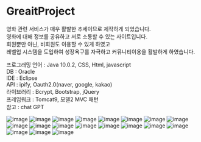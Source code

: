 # GreaitProject
 
 영화 관련 서비스가 매우 활발한 추세이므로 제작하게 되었습니다.<br> 
 영화에 대해 정보를 공유하고 서로 소통할 수 있는 사이트입니다.<br>
 회원뿐만 아닌, 비회원도 이용할 수 있게 하였고<br>
 레벨업 시스템을 도입하여 성장욕구를 자극하고 커뮤니티이용을 활발하게 하였습니다.
 
 프로그래밍 언어 : Java 10.0.2, CSS, Html, javascript<br>
 DB : Oracle<br>
 IDE : Eclipse<br>
 API : ipify, Oauth2.0(naver, google, kakao)<br>
 라이브러리 : Bcrypt, Bootstrap, jQuery<br>
 프레임워크 : Tomcat9, 모델2 MVC 패턴<br>
 참고 : chat GPT
 
 
![image](https://user-images.githubusercontent.com/125847340/232998532-cada5b3c-25f1-42f8-bf76-a519442b0898.png)
![image](https://user-images.githubusercontent.com/125847340/232999220-9b326349-2ded-4cda-a00b-f81529a23764.png)
![image](https://user-images.githubusercontent.com/125847340/232999279-59a33799-9706-4fe1-9fa6-400f39ae6ef0.png)
![image](https://user-images.githubusercontent.com/125847340/232999354-8ee11bd1-a516-4086-9b0f-3a4ee671c649.png)
![image](https://user-images.githubusercontent.com/125847340/232999454-b8db66ca-94a2-470e-b216-515c2ff8572a.png)
![image](https://user-images.githubusercontent.com/125847340/232999524-ac7697b8-31c4-43d1-af1c-ba691927277c.png)
![image](https://user-images.githubusercontent.com/125847340/233002868-d20651f7-7e2c-4515-8a73-3076778b1c8d.png)
![image](https://user-images.githubusercontent.com/125847340/233002958-62eba251-b9df-4a6e-aa2b-065387091274.png)
![image](https://user-images.githubusercontent.com/125847340/233003045-ec4b8950-6a6d-4365-b38c-8592256b6e12.png)
![image](https://user-images.githubusercontent.com/125847340/233003118-ce680968-6c2a-417e-956b-c73a6d43e310.png)
![image](https://user-images.githubusercontent.com/125847340/233003192-9c3b1eff-7228-4677-9ea9-2c3eb91b79a4.png)
![image](https://user-images.githubusercontent.com/125847340/233003252-20322eba-2cc2-4306-9a91-679f00bd47ff.png)
![image](https://user-images.githubusercontent.com/125847340/233003323-7489c580-275d-491a-bf46-1011dda3a6ec.png)
![image](https://user-images.githubusercontent.com/125847340/233003389-1a86aac2-96f1-49ca-8062-83599e3fdd75.png)
![image](https://user-images.githubusercontent.com/125847340/233003442-96bf1982-75d3-4413-80fe-93f1f7d026dc.png)
![image](https://user-images.githubusercontent.com/125847340/233003509-4d850f6c-c80b-40bd-8085-3786c7ede448.png)
![image](https://user-images.githubusercontent.com/125847340/233003546-e1ebdf55-bab2-4703-a379-0d00af2af515.png)
![image](https://github.com/jaebong1433/GreaitProject/assets/125847340/2c9deeaa-bc83-4d37-9329-043c86cadf9e)
![image](https://user-images.githubusercontent.com/125847340/233003666-1213eb65-1b41-4f2c-b385-9c2008baaea4.png)


